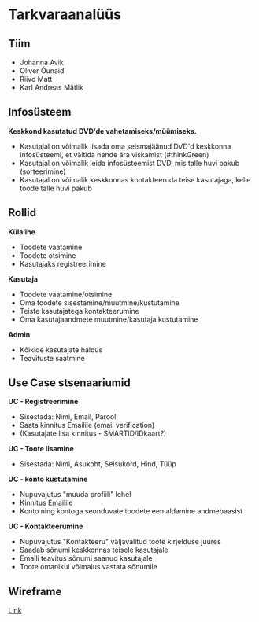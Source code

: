 # Tarkvaraanalüüs

## Tiim
- Johanna Avik
- Oliver Õunaid
- Riivo Matt
- Karl Andreas Mätlik

## Infosüsteem
**Keskkond kasutatud DVD'de vahetamiseks/müümiseks.**
- Kasutajal on võimalik lisada oma seismajäänud DVD'd keskkonna infosüsteemi, et vältida nende ära viskamist (#thinkGreen)
- Kasutajal on võimalik leida infosüsteemist DVD, mis talle huvi pakub (sorteerimine)
- Kasutajal on võimalik keskkonnas kontakteeruda teise kasutajaga, kelle toode talle huvi pakub

## Rollid

**Külaline**
- Toodete vaatamine
- Toodete otsimine
- Kasutajaks registreerimine

**Kasutaja**
- Toodete vaatamine/otsimine
- Oma toodete sisestamine/muutmine/kustutamine
- Teiste kasutajatega kontakteerumine
- Oma kasutajaandmete muutmine/kasutaja kustutamine

**Admin**
- Kõikide kasutajate haldus
- Teavituste saatmine

## Use Case stsenaariumid

 **UC - Registreerimine**
 - Sisestada: Nimi, Email, Parool
 - Saata kinnitus Emailile (email verification)
 - (Kasutajate lisa kinnitus - SMARTID/IDkaart?)
 
 **UC - Toote lisamine**
 - Sisestada: Nimi, Asukoht, Seisukord, Hind, Tüüp
 
 **UC - konto kustutamine**
 - Nupuvajutus "muuda profiili" lehel
 - Kinnitus Emailile
 - Konto ning kontoga seonduvate toodete eemaldamine andmebaasist
 
 **UC - Kontakteerumine**
 - Nupuvajutus "Kontakteeru" väljavalitud toote kirjelduse juures
 - Saadab sõnumi keskkonnas teisele kasutajale
 - Emaili teavitus sõnumi saanud kasutajale
 - Toote omanikul võimalus vastata sõnumile

## Wireframe
[Link](https://kak.sharepoint.com/:b:/s/DVDprojekt/EQis2JDCTbpNglZ5ItcsDvcBgbzTblEnMCoznT-cEE594A?e=jtxGrf)
